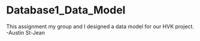 # Database1_Data_Model

This assignment my group and I designed a data model for our HVK project.
-Austin St-Jean
